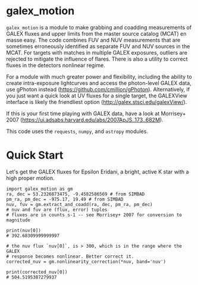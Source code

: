 galex_motion
============

`galex_motion` is a module to make grabbing and coadding measurements of GALEX fluxes and upper limits from the master source catalog (MCAT) en masse easy. The code combines FUV and NUV measurements that are sometimes erroneously identified as separate FUV and NUV sources in the MCAT. For targets with matches in multiple GALEX exposures, outliers are rejected to mitigate the influence of flares. There is also a utility to correct fluxes in the detectors nonlinear regime.

For a module with much greater power and flexibility, including the ability to create intra-exposure lightcurves and access the photon-level GALEX data, use gPhoton instead (https://github.com/cmillion/gPhoton). Alternatively, if you just want a quick look at UV fluxes for a single target, the GALEXView interface is likely the friendliest option (http://galex.stsci.edu/galexView/).

If this is your first time playing with GALEX data, have a look at Morrisey+ 2007 (https://ui.adsabs.harvard.edu/abs/2007ApJS..173..682M).

This code uses the `requests`, `numpy`, and `astropy` modules.

# Quick Start

Let's get the GALEX fluxes for Epsilon Eridani, a bright, active K star with a high  proper motion.

```
import galex_motion as gm
ra, dec = 53.2326873475, -9.4582586569 # from SIMBAD
pm_ra, pm_dec = -975.17, 19.49 # from SIMBAD
nuv, fuv = gm.extract_and_coadd(ra, dec, pm_ra, pm_dec)
# nuv and fuv are (flux, error) tuples
# fluxes are in counts s-1 -- see Morrisey+ 2007 for conversion to magnitude

print(nuv[0])
# 392.68309999999997

# the nuv flux `nuv[0]`, is > 300, which is in the range where the GALEX
# response becomes nonlinear. Better correct it.
corrected_nuv = gm.nonlinearity_correction(*nuv, band='nuv')

print(corrected_nuv[0])
# 504.5195387279937
```
